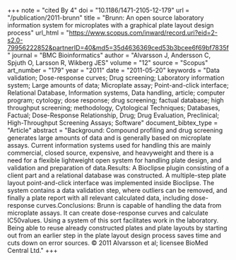+++
note = "cited By 4"
doi = "10.1186/1471-2105-12-179"
url = "/publication/2011-brunn"
title = "Brunn: An open source laboratory information system for microplates with a graphical plate layout design process"
url_html = "https://www.scopus.com/inward/record.uri?eid=2-s2.0-79956222852&partnerID=40&md5=35d4636369ced53b3bcee6f69bf7835f"
journal = "BMC Bioinformatics"
author = "Alvarsson J, Andersson C, Spjuth O, Larsson R, Wikberg JES"
volume = "12"
source = "Scopus"
art_number = "179"
year = "2011"
date = "2011-05-20"
keywords = "Data validation;  Dose-response curves;  Drug screening;  Laboratory information system;  Large amounts of data;  Microplate assay;  Point-and-click interface;  Relational Database, Information systems, Data handling, article;  computer program;  cytology;  dose response;  drug screening;  factual database;  high throughput screening;  methodology, Cytological Techniques;  Databases, Factual;  Dose-Response Relationship, Drug;  Drug Evaluation, Preclinical;  High-Throughput Screening Assays;  Software"
document_bibtex_type = "Article"
abstract = "Background: Compound profiling and drug screening generates large amounts of data and is generally based on microplate assays. Current information systems used for handling this are mainly commercial, closed source, expensive, and heavyweight and there is a need for a flexible lightweight open system for handling plate design, and validation and preparation of data.Results: A Bioclipse plugin consisting of a client part and a relational database was constructed. A multiple-step plate layout point-and-click interface was implemented inside Bioclipse. The system contains a data validation step, where outliers can be removed, and finally a plate report with all relevant calculated data, including dose-response curves.Conclusions: Brunn is capable of handling the data from microplate assays. It can create dose-response curves and calculate IC50values. Using a system of this sort facilitates work in the laboratory. Being able to reuse already constructed plates and plate layouts by starting out from an earlier step in the plate layout design process saves time and cuts down on error sources. © 2011 Alvarsson et al; licensee BioMed Central Ltd."
+++

